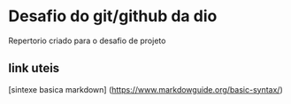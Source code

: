 # Desafio do git/github da dio
Repertorio criado para o desafio de projeto

## link uteis 
[sintexe basica markdown] (https://www.markdowguide.org/basic-syntax/)
